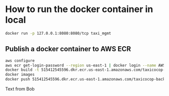 # How to run the  docker container in local

``` bash 
docker run -p 127.0.0.1:8080:8080/tcp taxi_mgmt
```

## Publish a docker container to AWS ECR

```bash
aws configure
aws ecr get-login-password --region us-east-1 | docker login --name AWS --password-stdin 515412545596.dkr.ecr.us-east-1.amazonaws.com
docker build -t 515412545596.dkr.ecr.us-east-1.amazonaws.com/taxicocop-backend:taxi-management-service .
docker images
docker push 515412545596.dkr.ecr.us-east-1.amazonaws.com/taxicocop-backend:taxi-management-service
```

Text from Bob
